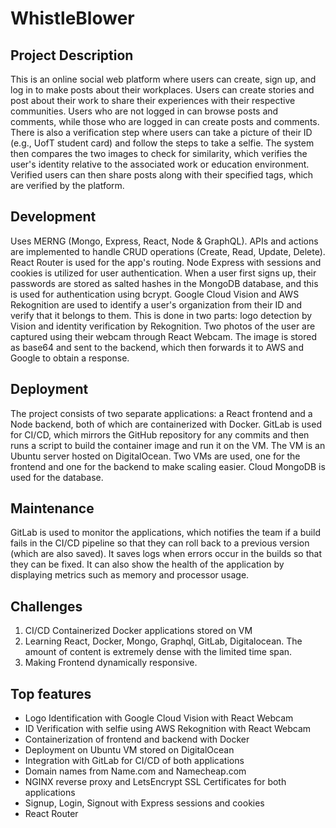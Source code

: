 # WhistleBlower

## Project Description

This is an online social web platform where users can create, sign up, and log in to make posts about their workplaces. Users can create stories and post about their work to share their experiences with their respective communities. Users who are not logged in can browse posts and comments, while those who are logged in can create posts and comments. There is also a verification step where users can take a picture of their ID (e.g., UofT student card) and follow the steps to take a selfie. The system then compares the two images to check for similarity, which verifies the user's identity relative to the associated work or education environment. Verified users can then share posts along with their specified tags, which are verified by the platform.

## Development

Uses MERNG (Mongo, Express, React, Node & GraphQL). APIs and actions are implemented to handle CRUD operations (Create, Read, Update, Delete). React Router is used for the app's routing. Node Express with sessions and cookies is utilized for user authentication. When a user first signs up, their passwords are stored as salted hashes in the MongoDB database, and this is used for authentication using bcrypt. Google Cloud Vision and AWS Rekognition are used to identify a user's organization from their ID and verify that it belongs to them. This is done in two parts: logo detection by Vision and identity verification by Rekognition. Two photos of the user are captured using their webcam through React Webcam. The image is stored as base64 and sent to the backend, which then forwards it to AWS and Google to obtain a response.

## Deployment

The project consists of two separate applications: a React frontend and a Node backend, both of which are containerized with Docker. GitLab is used for CI/CD, which mirrors the GitHub repository for any commits and then runs a script to build the container image and run it on the VM. The VM is an Ubuntu server hosted on DigitalOcean. Two VMs are used, one for the frontend and one for the backend to make scaling easier. Cloud MongoDB is used for the database.

## Maintenance

GitLab is used to monitor the applications, which notifies the team if a build fails in the CI/CD pipeline so that they can roll back to a previous version (which are also saved). It saves logs when errors occur in the builds so that they can be fixed. It can also show the health of the application by displaying metrics such as memory and processor usage.

## Challenges

1. CI/CD Containerized Docker applications stored on VM
2. Learning React, Docker, Mongo, Graphql, GitLab, Digitalocean. The amount of content is extremely dense with the limited time span.
3. Making Frontend dynamically responsive.

## Top features

- Logo Identification with Google Cloud Vision with React Webcam
- ID Verification with selfie using AWS Rekognition with React Webcam
- Containerization of frontend and backend with Docker
- Deployment on Ubuntu VM stored on DigitalOcean
- Integration with GitLab for CI/CD of both applications
- Domain names from Name.com and Namecheap.com
- NGINX reverse proxy and LetsEncrypt SSL Certificates for both applications
- Signup, Login, Signout with Express sessions and cookies
- React Router
